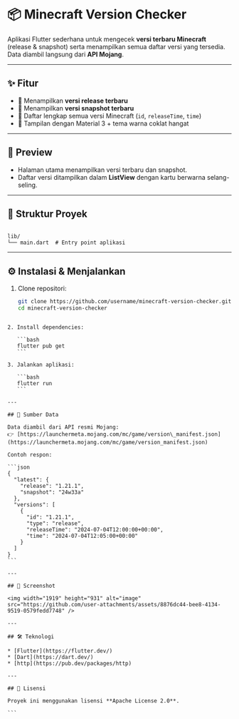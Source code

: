 # 📦 Minecraft Version Checker

Aplikasi Flutter sederhana untuk mengecek **versi terbaru Minecraft** (release & snapshot) serta menampilkan semua daftar versi yang tersedia. Data diambil langsung dari **API Mojang**.

---

## ✨ Fitur
- 🔎 Menampilkan **versi release terbaru**
- 🧪 Menampilkan **versi snapshot terbaru**
- 📜 Daftar lengkap semua versi Minecraft (`id`, `releaseTime`, `time`)
- 🎨 Tampilan dengan Material 3 + tema warna coklat hangat

---

## 🚀 Preview
- Halaman utama menampilkan versi terbaru dan snapshot.
- Daftar versi ditampilkan dalam **ListView** dengan kartu berwarna selang-seling.

---

## 📂 Struktur Proyek
```

lib/
└── main.dart  # Entry point aplikasi

````

---

## ⚙️ Instalasi & Menjalankan

1. Clone repositori:
   ```bash
   git clone https://github.com/username/minecraft-version-checker.git
   cd minecraft-version-checker
````

2. Install dependencies:

   ```bash
   flutter pub get
   ```

3. Jalankan aplikasi:

   ```bash
   flutter run
   ```

---

## 📡 Sumber Data

Data diambil dari API resmi Mojang:
👉 [https://launchermeta.mojang.com/mc/game/version\_manifest.json](https://launchermeta.mojang.com/mc/game/version_manifest.json)

Contoh respon:

```json
{
  "latest": {
    "release": "1.21.1",
    "snapshot": "24w33a"
  },
  "versions": [
    {
      "id": "1.21.1",
      "type": "release",
      "releaseTime": "2024-07-04T12:00:00+00:00",
      "time": "2024-07-04T12:05:00+00:00"
    }
  ]
}
```

---

## 📸 Screenshot

<img width="1919" height="931" alt="image" src="https://github.com/user-attachments/assets/8876dc44-bee8-4134-9519-0579fedd7748" />

---

## 🛠️ Teknologi

* [Flutter](https://flutter.dev/)
* [Dart](https://dart.dev/)
* [http](https://pub.dev/packages/http)

---

## 📜 Lisensi

Proyek ini menggunakan lisensi **Apache License 2.0**.

```
